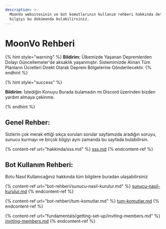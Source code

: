 ```yaml
---
description: >-
  MoonVo websitesinin ve bot komutlarının kullanım rehberi hakkında detaylı
  bilgiyi bu dokümanda bulabilirsiniz.
---
```


# MoonVo Rehberi



{% hint style="warning" %}
**Bildirim:** Ülkemizde Yaşanan Depremlerden Dolayı Güncellemeler'de aksaklık yaşanmıştır. Sistemimizde Alınan Tüm Planların Ücretleri Direkt Olarak Deprem Bölgelerine Gönderilecektir.
{% endhint %}

{% hint style="success" %}

**Bildirim:** İstediğin Konuyu Burada bulamadın mı Discord üzerinden bizden yardım almaya çekinme.

{% endhint %}

## Genel Rehber:

Sizlerin çok merak ettiği sıkça sorulan sorular sayfamızda aradığın soruyu, sunucu kurmayı ve birçok bilgiyi aynı zamanda bu sayfada bulabilirsin.



{% content-ref url="hakkinda/sss.md" %}
[sss.md](hakkinda/sss.md)
{% endcontent-ref %}

## Bot Kullanım Rehberi:

Botu Nasıl Kullanıcağınız hakkında tüm bilgilere buradan ulaşabilirsiniz

{% content-ref url="bot-rehberi/sunucu-nasil-kurulur.md" %}
[sunucu-nasil-kurulur.md](bot-rehberi/sunucu-nasil-kurulur.md)
{% endcontent-ref %}

{% content-ref url="bot-rehberi/tum-komutlar.md" %}
[tum-komutlar.md](bot-rehberi/tum-komutlar.md)
{% endcontent-ref %}

{% content-ref url="fundamentals/getting-set-up/inviting-members.md" %}
[inviting-members.md](fundamentals/getting-set-up/inviting-members.md)
{% endcontent-ref %}
